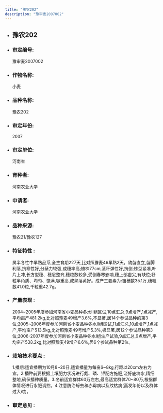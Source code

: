 ```yaml
---
title: "豫农202"
description: "豫审麦2007002"
---
```

* ## 豫农202
* ###  审定编号:  
   豫审麦2007002

*  ### 作物名称:  
   小麦

*   ###  品种名称: 
    豫农202

*   ### 审定年份: 
    2007

*   ### 审定单位:  
    河南省

*   ### 育种者:  
    河南农业大学

*   ### 申请者:  
    河南农业大学

*   ### 品种来源:  
    豫农21/豫农127

*   ### 特征特性 : 
    属半冬性中早熟品系,全生育期227天,比对照豫麦49早熟2天。幼苗直立,苗脚利落,抗寒性好,分蘖力较强,成穗率高;植株77cm,茎秆弹性好,抗倒;株型紧凑,叶片上冲,长方型穗、穗层整齐,穗粒数较多,受倒春寒影响,穗上部虚尖,有缺位;籽粒半角质、均匀、饱满,容重高,成熟落黄好。成产三要素为:亩穗数35.1万,穗粒数41.0粒,千粒重42.7g。

*   ### 产量表现 : 
    2004~2005年度参加河南省小麦品种冬水Ⅱ组区试,10点汇总,9点增产,1点减产,平均亩产481.2kg,比对照豫麦49增产3.6%,不显著,居14个参试品种的第3位;2005~2006年度参加河南省小麦品种冬水Ⅱ组区试,11点汇总,10点增产,1点减产,平均亩产513.5kg,比对照豫麦49号增产5.3%,极显著,居12个参试品种第3位;2006-2007年度参加河南省小麦品种冬水Ⅰ组生产试验,9点汇总,9点增产,平均亩产538.2kg,比对照豫麦49增产6.6%,居6个参试品种第2位。

*   ### 栽培技术要点 : 
    1.播期:适宜播期为10月8~20日,适宜播量为每亩6~8kg,行距以20cm左右为宜。2.播种前要根据土壤肥力状况进行氮、磷、钾配方施肥,浇好底墒水,精细整地,确保播种质量。3.冬前适宜群体60万左右,最高适宜群体70~80万,根据群体情况进行水肥调控。4.注意防治蚜虫和赤霉病以及纹枯病(高发年份以及群体过大时)。

*   ### 审定意见 : 
    
